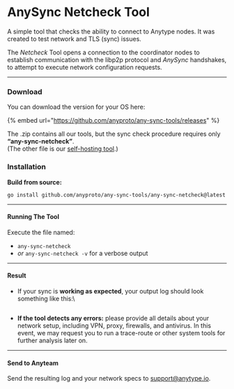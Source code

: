 # AnySync Netcheck Tool

A simple tool that checks the ability to connect to Anytype nodes. It was created to test network and TLS (sync) issues.

The _Netcheck_ Tool opens a connection to the coordinator nodes to establish communication with the libp2p protocol and _AnySync_ handshakes, to attempt to execute network configuration requests.

***

### Download <a href="#p-42130-download-2" id="p-42130-download-2"></a>

You can download the version for your OS here:

{% embed url="https://github.com/anyproto/any-sync-tools/releases" %}

The .zip contains all our tools, but the sync check procedure requires only **“any-sync-netcheck”**.\
(The other file is our [self-hosting tool](https://github.com/anyproto/any-sync-tools/blob/main/any-sync-network/README.md).)

### Installation <a href="#p-42130-installation-3" id="p-42130-installation-3"></a>

**Build from source:**

`go install github.com/anyproto/any-sync-tools/any-sync-netcheck@latest`

***

#### Running The Tool <a href="#p-42130-runing-the-tool-5" id="p-42130-runing-the-tool-5"></a>

Execute the file named:

* `any-sync-netcheck`
* _or_ `any-sync-netcheck -v` for a verbose output

***

#### Result <a href="#p-42130-result-6" id="p-42130-result-6"></a>

*   If your sync is **working as expected**, your output log should look something like this:\


    <figure><img src="../../../../.gitbook/assets/Screenshot 2023-08-02 at 16.40.02.png" alt=""><figcaption></figcaption></figure>
* **If the tool detects any errors:** please provide all details about your network setup, including VPN, proxy, firewalls, and antivirus. In this event, we may request you to run a trace-route or other system tools for further analysis later on.

***

#### Send to Anyteam <a href="#p-42130-send-to-anyteam-7" id="p-42130-send-to-anyteam-7"></a>

Send the resulting log and your network specs to [support@anytype.io](mailto:support@anytype.io).
